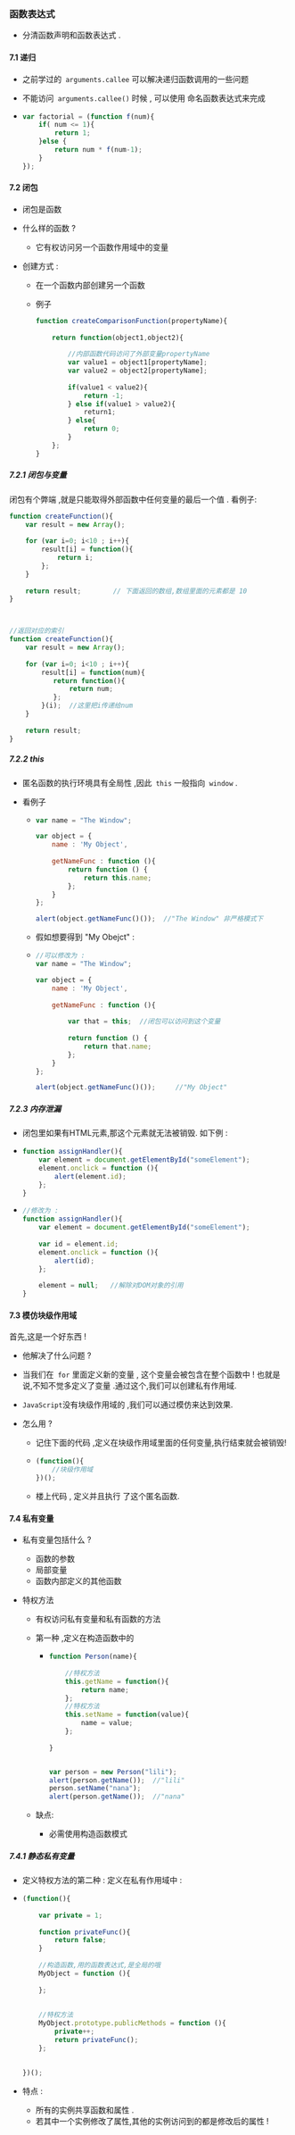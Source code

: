 ### 函数表达式

* 分清函数声明和函数表达式 .



#### 7.1 递归

* 之前学过的` arguments.callee` 可以解决递归函数调用的一些问题

* 不能访问` arguments.callee()` 时候 , 可以使用 命名函数表达式来完成

* ``` js
  var factorial = (function f(num){
      if( num <= 1){
          return 1;
      }else {
          return num * f(num-1);
      }
  });
  ```



#### 7.2 闭包

* 闭包是函数

* 什么样的函数 ?  

  * 它有权访问另一个函数作用域中的变量

* 创建方式 :

  *  在一个函数内部创建另一个函数

  * 例子

    ``` js
    function createComparisonFunction(propertyName){
        
        return function(object1,object2){
            
            //内部函数代码访问了外部变量propertyName
            var value1 = object1[propertyName];
            var value2 = object2[propertyName];
            
            if(value1 < value2){
                return -1;
            } else if(value1 > value2){
                return1;
            } else{
                return 0;
            }
        };
    }
    ```

    

##### 7.2.1  闭包与变量

闭包有个弊端 ,就是只能取得外部函数中任何变量的最后一个值 .   看例子:

``` js
function createFunction(){
    var result = new Array();
    
    for (var i=0; i<10 ; i++){
        result[i] = function(){
            return i;
        };
    }
    
    return result;        // 下面返回的数组,数组里面的元素都是 10
}



//返回对应的索引
function createFunction(){
    var result = new Array();
    
    for (var i=0; i<10 ; i++){
        result[i] = function(num){
           return function(){
               return num;
           };
        }(i);  //这里把i传递给num
    }
    
    return result;
}
```



##### 7.2.2  this

* 匿名函数的执行环境具有全局性 ,因此` this` 一般指向` window` .

* 看例子

  * ``` js
    var name = "The Window";
    
    var object = {
        name : 'My Object',
        
        getNameFunc : function (){
            return function () {
                return this.name;
            };
        }
    };
    
    alert(object.getNameFunc()());  //"The Window" 非严格模式下
    ```

  * 假如想要得到 "My Obejct"  :

  * ``` js
    //可以修改为 :
    var name = "The Window";
    
    var object = {
        name : 'My Object',
        
        getNameFunc : function (){
            
            var that = this;  //闭包可以访问到这个变量
            
            return function () {
                return that.name;
            };
        }
    };
    
    alert(object.getNameFunc()());     //"My Object"
    ```



##### 7.2.3 内存泄漏

*  闭包里如果有HTML元素,那这个元素就无法被销毁. 如下例 :

  * ``` js
    function assignHandler(){
        var element = document.getElementById("someElement");
        element.onclick = function (){
            alert(element.id);
        };
    }
    
    ```

  * ``` js
    //修改为 :
    function assignHandler(){
        var element = document.getElementById("someElement");
        
        var id = element.id;
        element.onclick = function (){
            alert(id);
        };
        
        element = null;   //解除对DOM对象的引用
    }
    
    ```



#### 7.3 模仿块级作用域

首先,这是一个好东西 !

*  他解决了什么问题 ?

  * 当我们在` for` 里面定义新的变量 , 这个变量会被包含在整个函数中 !   也就是说,不知不觉多定义了变量 .通过这个,我们可以创建私有作用域.
  * `JavaScript`没有块级作用域的 ,我们可以通过模仿来达到效果.

* 怎么用 ?

  * 记住下面的代码 ,定义在块级作用域里面的任何变量,执行结束就会被销毁!

  * ``` js
    (function(){
        //块级作用域
    })();
    ```

  * 楼上代码 ,   定义并且执行   了这个匿名函数.



#### 7.4 私有变量

* 私有变量包括什么 ?

  * 函数的参数
  * 局部变量
  * 函数内部定义的其他函数

* 特权方法

  * 有权访问私有变量和私有函数的方法

  * 第一种 ,定义在构造函数中的

    * ``` js
      function Person(name){
          
          //特权方法
          this.getName = function(){
              return name;
          };
          //特权方法
          this.setName = function(value){
              name = value;
          };
          
      }
      
      
      var person = new Person("lili");
      alert(person.getName());  //"lili"
      person.setName("nana");
      alert(person.getName());  //"nana"
      ```

  * 缺点: 

    * 必需使用构造函数模式

##### 7.4.1 静态私有变量

*  定义特权方法的第二种 : 定义在私有作用域中 :

  * ``` js
    (function(){
        
        var private = 1;
        
        function privateFunc(){
            return false;
        }
        
        //构造函数,用的函数表达式,是全局的哦
        MyObject = function (){
            
        };
        
        
        //特权方法
        MyObject.prototype.publicMethods = function (){
            private++;
            return privateFunc();
        };
        
        
    })();
    ```

* 特点 :  

  * 所有的实例共享函数和属性 .
  * 若其中一个实例修改了属性,其他的实例访问到的都是修改后的属性 !



##### 